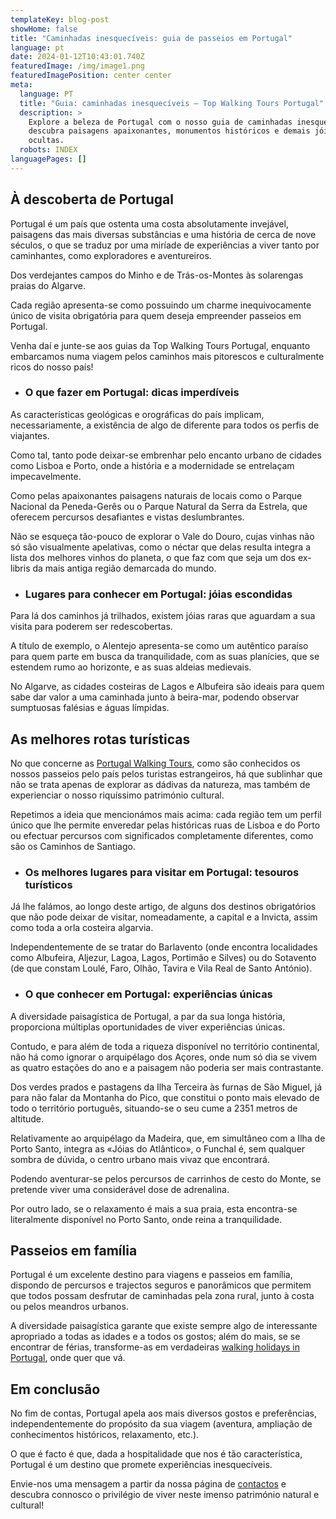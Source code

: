 ```yaml
---
templateKey: blog-post
showHome: false
title: "Caminhadas inesquecíveis: guia de passeios em Portugal"
language: pt
date: 2024-01-12T10:43:01.740Z
featuredImage: /img/image1.png
featuredImagePosition: center center
meta:
  language: PT
  title: "Guia: caminhadas inesquecíveis – Top Walking Tours Portugal"
  description: >
    Explore a beleza de Portugal com o nosso guia de caminhadas inesquecíveis e
    descubra paisagens apaixonantes, monumentos históricos e demais jóias
    ocultas.
  robots: INDEX
languagePages: []
---
```

## À descoberta de Portugal

Portugal é um país que ostenta uma costa absolutamente invejável, paisagens das mais diversas substâncias e uma história de cerca de nove séculos, o que se traduz por uma miríade de experiências a viver tanto por caminhantes, como exploradores e aventureiros.

Dos verdejantes campos do Minho e de Trás-os-Montes às solarengas praias do Algarve.

Cada região apresenta-se como possuindo um charme inequivocamente único de visita obrigatória para quem deseja empreender passeios em Portugal.

Venha daí e junte-se aos guias da Top Walking Tours Portugal, enquanto embarcamos numa viagem pelos caminhos mais pitorescos e culturalmente ricos do nosso país!

* ### O que fazer em Portugal: dicas imperdíveis

As características geológicas e orográficas do país implicam, necessariamente, a existência de algo de diferente para todos os perfis de viajantes.

Como tal, tanto pode deixar-se embrenhar pelo encanto urbano de cidades como Lisboa e Porto, onde a história e a modernidade se entrelaçam impecavelmente.

Como pelas apaixonantes paisagens naturais de locais como o Parque Nacional da Peneda-Gerês ou o Parque Natural da Serra da Estrela, que oferecem percursos desafiantes e vistas deslumbrantes.

Não se esqueça tão-pouco de explorar o Vale do Douro, cujas vinhas não só são visualmente apelativas, como o néctar que delas resulta integra a lista dos melhores vinhos do planeta, o que faz com que seja um dos ex-libris da mais antiga região demarcada do mundo.

* ### Lugares para conhecer em Portugal: jóias escondidas

Para lá dos caminhos já trilhados, existem jóias raras que aguardam a sua visita para poderem ser redescobertas.

A título de exemplo, o Alentejo apresenta-se como um autêntico paraíso para quem parte em busca da tranquilidade, com as suas planícies, que se estendem rumo ao horizonte, e as suas aldeias medievais.

No Algarve, as cidades costeiras de Lagos e Albufeira são ideais para quem sabe dar valor a uma caminhada junto à beira-mar, podendo observar sumptuosas falésias e águas límpidas.

## As melhores rotas turísticas

No que concerne as [Portugal Walking Tours](https://topwalkingtoursportugal.com/), como são conhecidos os nossos passeios pelo país pelos turistas estrangeiros, há que sublinhar que não se trata apenas de explorar as dádivas da natureza, mas também de experienciar o nosso riquíssimo património cultural.

Repetimos a ideia que mencionámos mais acima: cada região tem um perfil único que lhe permite enveredar pelas históricas ruas de Lisboa e do Porto ou efectuar percursos com significados completamente diferentes, como são os Caminhos de Santiago.

* ### Os melhores lugares para visitar em Portugal: tesouros turísticos

Já lhe falámos, ao longo deste artigo, de alguns dos destinos obrigatórios que não pode deixar de visitar, nomeadamente, a capital e a Invicta, assim como toda a orla costeira algarvia.

Independentemente de se tratar do Barlavento (onde encontra localidades como Albufeira, Aljezur, Lagoa, Lagos, Portimão e Silves) ou do Sotavento (de que constam Loulé, Faro, Olhão, Tavira e Vila Real de Santo António).

* ### O que conhecer em Portugal: experiências únicas

A diversidade paisagística de Portugal, a par da sua longa história, proporciona múltiplas oportunidades de viver experiências únicas.

Contudo, e para além de toda a riqueza disponível no território continental, não há como ignorar o arquipélago dos Açores, onde num só dia se vivem as quatro estações do ano e a paisagem não poderia ser mais contrastante.

Dos verdes prados e pastagens da Ilha Terceira às furnas de São Miguel, já para não falar da Montanha do Pico, que constitui o ponto mais elevado de todo o território português, situando-se o seu cume a 2351 metros de altitude.

Relativamente ao arquipélago da Madeira, que, em simultâneo com a Ilha de Porto Santo, integra as «Jóias do Atlântico», o Funchal é, sem qualquer sombra de dúvida, o centro urbano mais vivaz que encontrará.

Podendo aventurar-se pelos percursos de carrinhos de cesto do Monte, se pretende viver uma considerável dose de adrenalina.

Por outro lado, se o relaxamento é mais a sua praia, esta encontra-se literalmente disponível no Porto Santo, onde reina a tranquilidade.

## Passeios em família

Portugal é um excelente destino para viagens e passeios em família, dispondo de percursos e trajectos seguros e panorâmicos que permitem que todos possam desfrutar de caminhadas pela zona rural, junto à costa ou pelos meandros urbanos.

A diversidade paisagística garante que existe sempre algo de interessante apropriado a todas as idades e a todos os gostos; além do mais, se se encontrar de férias, transforme-as em verdadeiras [walking holidays in Portugal](https://topwalkingtoursportugal.com/hiking-tours-portugal/), onde quer que vá.

## Em conclusão

No fim de contas, Portugal apela aos mais diversos gostos e preferências, independentemente do propósito da sua viagem (aventura, ampliação de conhecimentos históricos, relaxamento, etc.).

O que é facto é que, dada a hospitalidade que nos é tão característica, Portugal é um destino que promete experiências inesquecíveis.

Envie-nos uma mensagem a partir da nossa página de [contactos](https://topwalkingtoursportugal.com/pt/contactos/) e descubra connosco o privilégio de viver neste imenso património natural e cultural!